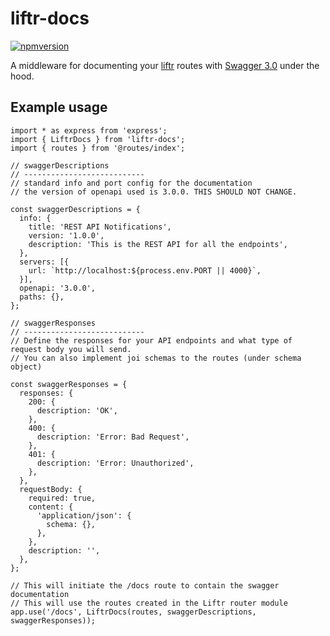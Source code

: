 # liftr-docs

[![npmversion](https://img.shields.io/npm/v/liftr-docs.svg)](https://github.com/farisT/liftr-docs)

A middleware for documenting your [liftr](https://github.com/farisT/liftr) routes with [Swagger 3.0](https://swagger.io/) under the hood.

## Example usage

```
import * as express from 'express';
import { LiftrDocs } from 'liftr-docs';
import { routes } from '@routes/index';

// swaggerDescriptions
// ---------------------------
// standard info and port config for the documentation
// the version of openapi used is 3.0.0. THIS SHOULD NOT CHANGE.

const swaggerDescriptions = {
  info: {
    title: 'REST API Notifications',
    version: '1.0.0',
    description: 'This is the REST API for all the endpoints',
  },
  servers: [{
    url: `http://localhost:${process.env.PORT || 4000}`,
  }],
  openapi: '3.0.0', 
  paths: {},
};

// swaggerResponses
// ---------------------------
// Define the responses for your API endpoints and what type of request body you will send. 
// You can also implement joi schemas to the routes (under schema object)

const swaggerResponses = {
  responses: {
    200: {
      description: 'OK',
    },
    400: {
      description: 'Error: Bad Request',
    },
    401: {
      description: 'Error: Unauthorized',
    },
  },
  requestBody: {
    required: true,
    content: {
      'application/json': {
        schema: {},
      },
    },
    description: '',
  },
};

// This will initiate the /docs route to contain the swagger documentation
// This will use the routes created in the Liftr router module
app.use('/docs', LiftrDocs(routes, swaggerDescriptions, swaggerResponses));

```